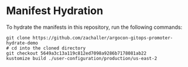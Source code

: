 # Manifest Hydration

To hydrate the manifests in this repository, run the following commands:

```shell
git clone https://github.com/zachaller/argocon-gitops-promoter-hydrate-demo
# cd into the cloned directory
git checkout 5649a3c13a119c812ed7098a9286b7178081ab22
kustomize build ./user-configuration/production/us-east-2
```
